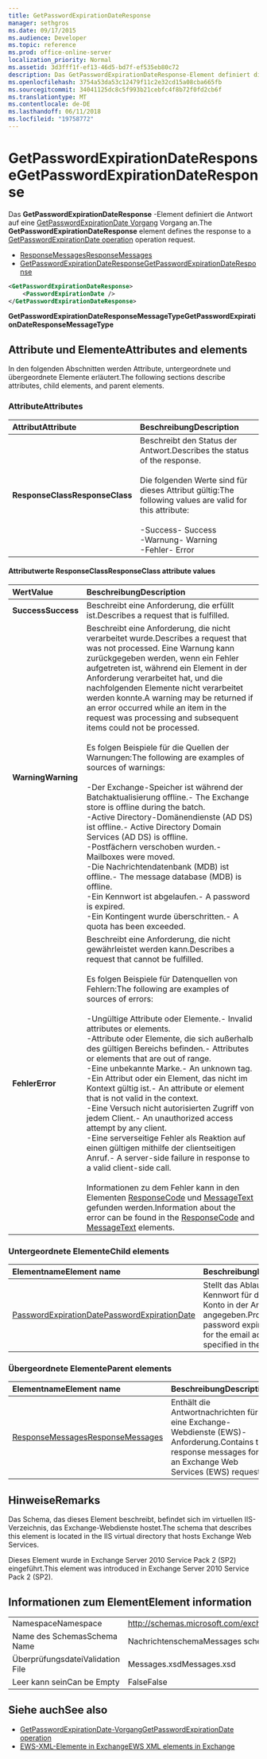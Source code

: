 ```yaml
---
title: GetPasswordExpirationDateResponse
manager: sethgros
ms.date: 09/17/2015
ms.audience: Developer
ms.topic: reference
ms.prod: office-online-server
localization_priority: Normal
ms.assetid: 3d3fff1f-ef13-46d5-bd7f-ef535eb80c72
description: Das GetPasswordExpirationDateResponse-Element definiert die Antwort auf eine GetPasswordExpirationDate Vorgang Vorgang an.
ms.openlocfilehash: 3754a53da53c12479f11c2e32cd15a08cba665fb
ms.sourcegitcommit: 34041125dc8c5f993b21cebfc4f8b72f0fd2cb6f
ms.translationtype: MT
ms.contentlocale: de-DE
ms.lasthandoff: 06/11/2018
ms.locfileid: "19758772"
---
```

# <a name="getpasswordexpirationdateresponse"></a><span data-ttu-id="c298a-103">GetPasswordExpirationDateResponse</span><span class="sxs-lookup"><span data-stu-id="c298a-103">GetPasswordExpirationDateResponse</span></span>

<span data-ttu-id="c298a-104">Das **GetPasswordExpirationDateResponse** -Element definiert die Antwort auf eine [GetPasswordExpirationDate Vorgang](getpasswordexpirationdate-operation.md) Vorgang an.</span><span class="sxs-lookup"><span data-stu-id="c298a-104">The **GetPasswordExpirationDateResponse** element defines the response to a [GetPasswordExpirationDate operation](getpasswordexpirationdate-operation.md) operation request.</span></span> 
  
- [<span data-ttu-id="c298a-105">ResponseMessages</span><span class="sxs-lookup"><span data-stu-id="c298a-105">ResponseMessages</span></span>](responsemessages.md)
- [<span data-ttu-id="c298a-106">GetPasswordExpirationDateResponse</span><span class="sxs-lookup"><span data-stu-id="c298a-106">GetPasswordExpirationDateResponse</span></span>](getpasswordexpirationdateresponse.md)
  
```XML
<GetPasswordExpirationDateResponse>
    <PasswordExpirationDate />
</GetPasswordExpirationDateResponse>
```

 <span data-ttu-id="c298a-107">**GetPasswordExpirationDateResponseMessageType**</span><span class="sxs-lookup"><span data-stu-id="c298a-107">**GetPasswordExpirationDateResponseMessageType**</span></span>
## <a name="attributes-and-elements"></a><span data-ttu-id="c298a-108">Attribute und Elemente</span><span class="sxs-lookup"><span data-stu-id="c298a-108">Attributes and elements</span></span>

<span data-ttu-id="c298a-109">In den folgenden Abschnitten werden Attribute, untergeordnete und übergeordnete Elemente erläutert.</span><span class="sxs-lookup"><span data-stu-id="c298a-109">The following sections describe attributes, child elements, and parent elements.</span></span>
  
### <a name="attributes"></a><span data-ttu-id="c298a-110">Attribute</span><span class="sxs-lookup"><span data-stu-id="c298a-110">Attributes</span></span>

|<span data-ttu-id="c298a-111">**Attribut**</span><span class="sxs-lookup"><span data-stu-id="c298a-111">**Attribute**</span></span>|<span data-ttu-id="c298a-112">**Beschreibung**</span><span class="sxs-lookup"><span data-stu-id="c298a-112">**Description**</span></span>|
|:-----|:-----|
|<span data-ttu-id="c298a-113">**ResponseClass**</span><span class="sxs-lookup"><span data-stu-id="c298a-113">**ResponseClass**</span></span> <br/> | <span data-ttu-id="c298a-114">Beschreibt den Status der Antwort.</span><span class="sxs-lookup"><span data-stu-id="c298a-114">Describes the status of the response.</span></span> <br/><br/><span data-ttu-id="c298a-115">Die folgenden Werte sind für dieses Attribut gültig:</span><span class="sxs-lookup"><span data-stu-id="c298a-115">The following values are valid for this attribute:</span></span>  <br/><br/><span data-ttu-id="c298a-116">-Success</span><span class="sxs-lookup"><span data-stu-id="c298a-116">-  Success</span></span>  <br/><span data-ttu-id="c298a-117">-Warnung</span><span class="sxs-lookup"><span data-stu-id="c298a-117">-  Warning</span></span>  <br/><span data-ttu-id="c298a-118">-Fehler</span><span class="sxs-lookup"><span data-stu-id="c298a-118">-  Error</span></span>  <br/> |
   
#### <a name="responseclass-attribute-values"></a><span data-ttu-id="c298a-119">Attributwerte ResponseClass</span><span class="sxs-lookup"><span data-stu-id="c298a-119">ResponseClass attribute values</span></span>

|<span data-ttu-id="c298a-120">**Wert**</span><span class="sxs-lookup"><span data-stu-id="c298a-120">**Value**</span></span>|<span data-ttu-id="c298a-121">**Beschreibung**</span><span class="sxs-lookup"><span data-stu-id="c298a-121">**Description**</span></span>|
|:-----|:-----|
|<span data-ttu-id="c298a-122">**Success**</span><span class="sxs-lookup"><span data-stu-id="c298a-122">**Success**</span></span> <br/> |<span data-ttu-id="c298a-123">Beschreibt eine Anforderung, die erfüllt ist.</span><span class="sxs-lookup"><span data-stu-id="c298a-123">Describes a request that is fulfilled.</span></span>  <br/> |
|<span data-ttu-id="c298a-124">**Warning**</span><span class="sxs-lookup"><span data-stu-id="c298a-124">**Warning**</span></span> <br/> | <span data-ttu-id="c298a-125">Beschreibt eine Anforderung, die nicht verarbeitet wurde.</span><span class="sxs-lookup"><span data-stu-id="c298a-125">Describes a request that was not processed.</span></span> <span data-ttu-id="c298a-126">Eine Warnung kann zurückgegeben werden, wenn ein Fehler aufgetreten ist, während ein Element in der Anforderung verarbeitet hat, und die nachfolgenden Elemente nicht verarbeitet werden konnte.</span><span class="sxs-lookup"><span data-stu-id="c298a-126">A warning may be returned if an error occurred while an item in the request was processing and subsequent items could not be processed.</span></span><br/><br/> <span data-ttu-id="c298a-127">Es folgen Beispiele für die Quellen der Warnungen:</span><span class="sxs-lookup"><span data-stu-id="c298a-127">The following are examples of sources of warnings:</span></span>  <br/><br/><span data-ttu-id="c298a-128">-Der Exchange-Speicher ist während der Batchaktualisierung offline.</span><span class="sxs-lookup"><span data-stu-id="c298a-128">-  The Exchange store is offline during the batch.</span></span>  <br/><span data-ttu-id="c298a-129">-Active Directory-Domänendienste (AD DS) ist offline.</span><span class="sxs-lookup"><span data-stu-id="c298a-129">-  Active Directory Domain Services (AD DS) is offline.</span></span>  <br/><span data-ttu-id="c298a-130">-Postfächern verschoben wurden.</span><span class="sxs-lookup"><span data-stu-id="c298a-130">-  Mailboxes were moved.</span></span>  <br/><span data-ttu-id="c298a-131">-Die Nachrichtendatenbank (MDB) ist offline.</span><span class="sxs-lookup"><span data-stu-id="c298a-131">-  The message database (MDB) is offline.</span></span>  <br/><span data-ttu-id="c298a-132">-Ein Kennwort ist abgelaufen.</span><span class="sxs-lookup"><span data-stu-id="c298a-132">-  A password is expired.</span></span>  <br/><span data-ttu-id="c298a-133">-Ein Kontingent wurde überschritten.</span><span class="sxs-lookup"><span data-stu-id="c298a-133">-  A quota has been exceeded.</span></span>  <br/> |
|<span data-ttu-id="c298a-134">**Fehler**</span><span class="sxs-lookup"><span data-stu-id="c298a-134">**Error**</span></span> <br/> | <span data-ttu-id="c298a-135">Beschreibt eine Anforderung, die nicht gewährleistet werden kann.</span><span class="sxs-lookup"><span data-stu-id="c298a-135">Describes a request that cannot be fulfilled.</span></span> <br/><br/><span data-ttu-id="c298a-136">Es folgen Beispiele für Datenquellen von Fehlern:</span><span class="sxs-lookup"><span data-stu-id="c298a-136">The following are examples of sources of errors:</span></span>  <br/><br/><span data-ttu-id="c298a-137">-Ungültige Attribute oder Elemente.</span><span class="sxs-lookup"><span data-stu-id="c298a-137">-  Invalid attributes or elements.</span></span>  <br/><span data-ttu-id="c298a-138">-Attribute oder Elemente, die sich außerhalb des gültigen Bereichs befinden.</span><span class="sxs-lookup"><span data-stu-id="c298a-138">-  Attributes or elements that are out of range.</span></span>  <br/><span data-ttu-id="c298a-139">-Eine unbekannte Marke.</span><span class="sxs-lookup"><span data-stu-id="c298a-139">-  An unknown tag.</span></span>  <br/><span data-ttu-id="c298a-140">-Ein Attribut oder ein Element, das nicht im Kontext gültig ist.</span><span class="sxs-lookup"><span data-stu-id="c298a-140">-  An attribute or element that is not valid in the context.</span></span>  <br/><span data-ttu-id="c298a-141">-Eine Versuch nicht autorisierten Zugriff von jedem Client.</span><span class="sxs-lookup"><span data-stu-id="c298a-141">-  An unauthorized access attempt by any client.</span></span>  <br/><span data-ttu-id="c298a-142">-Eine serverseitige Fehler als Reaktion auf einen gültigen mithilfe der clientseitigen Anruf.</span><span class="sxs-lookup"><span data-stu-id="c298a-142">-  A server-side failure in response to a valid client-side call.</span></span>  <br/><br/>  <span data-ttu-id="c298a-143">Informationen zu dem Fehler kann in den Elementen [ResponseCode](responsecode.md) und [MessageText](messagetext.md) gefunden werden.</span><span class="sxs-lookup"><span data-stu-id="c298a-143">Information about the error can be found in the [ResponseCode](responsecode.md) and [MessageText](messagetext.md) elements.</span></span>  <br/> |
   
### <a name="child-elements"></a><span data-ttu-id="c298a-144">Untergeordnete Elemente</span><span class="sxs-lookup"><span data-stu-id="c298a-144">Child elements</span></span>

|<span data-ttu-id="c298a-145">**Elementname**</span><span class="sxs-lookup"><span data-stu-id="c298a-145">**Element name**</span></span>|<span data-ttu-id="c298a-146">**Beschreibung**</span><span class="sxs-lookup"><span data-stu-id="c298a-146">**Description**</span></span>|
|:-----|:-----|
|[<span data-ttu-id="c298a-147">PasswordExpirationDate</span><span class="sxs-lookup"><span data-stu-id="c298a-147">PasswordExpirationDate</span></span>](passwordexpirationdate.md) <br/> |<span data-ttu-id="c298a-148">Stellt das Ablaufdatum Kennwort für das e-Mail-Konto in der Anforderung angegeben.</span><span class="sxs-lookup"><span data-stu-id="c298a-148">Provides the password expiration date for the email account specified in the request.</span></span>  <br/> |
   
### <a name="parent-elements"></a><span data-ttu-id="c298a-149">Übergeordnete Elemente</span><span class="sxs-lookup"><span data-stu-id="c298a-149">Parent elements</span></span>

|<span data-ttu-id="c298a-150">**Elementname**</span><span class="sxs-lookup"><span data-stu-id="c298a-150">**Element name**</span></span>|<span data-ttu-id="c298a-151">**Beschreibung**</span><span class="sxs-lookup"><span data-stu-id="c298a-151">**Description**</span></span>|
|:-----|:-----|
|[<span data-ttu-id="c298a-152">ResponseMessages</span><span class="sxs-lookup"><span data-stu-id="c298a-152">ResponseMessages</span></span>](responsemessages.md) <br/> |<span data-ttu-id="c298a-153">Enthält die Antwortnachrichten für eine Exchange-Webdienste (EWS)-Anforderung.</span><span class="sxs-lookup"><span data-stu-id="c298a-153">Contains the response messages for an Exchange Web Services (EWS) request.</span></span>  <br/> |
   
## <a name="remarks"></a><span data-ttu-id="c298a-154">Hinweise</span><span class="sxs-lookup"><span data-stu-id="c298a-154">Remarks</span></span>

<span data-ttu-id="c298a-155">Das Schema, das dieses Element beschreibt, befindet sich im virtuellen IIS-Verzeichnis, das Exchange-Webdienste hostet.</span><span class="sxs-lookup"><span data-stu-id="c298a-155">The schema that describes this element is located in the IIS virtual directory that hosts Exchange Web Services.</span></span>
  
<span data-ttu-id="c298a-156">Dieses Element wurde in Exchange Server 2010 Service Pack 2 (SP2) eingeführt.</span><span class="sxs-lookup"><span data-stu-id="c298a-156">This element was introduced in Exchange Server 2010 Service Pack 2 (SP2).</span></span>
  
## <a name="element-information"></a><span data-ttu-id="c298a-157">Informationen zum Element</span><span class="sxs-lookup"><span data-stu-id="c298a-157">Element information</span></span>

|||
|:-----|:-----|
|<span data-ttu-id="c298a-158">Namespace</span><span class="sxs-lookup"><span data-stu-id="c298a-158">Namespace</span></span>  <br/> |http://schemas.microsoft.com/exchange/services/2006/messages  <br/> |
|<span data-ttu-id="c298a-159">Name des Schemas</span><span class="sxs-lookup"><span data-stu-id="c298a-159">Schema Name</span></span>  <br/> |<span data-ttu-id="c298a-160">Nachrichtenschema</span><span class="sxs-lookup"><span data-stu-id="c298a-160">Messages schema</span></span>  <br/> |
|<span data-ttu-id="c298a-161">Überprüfungsdatei</span><span class="sxs-lookup"><span data-stu-id="c298a-161">Validation File</span></span>  <br/> |<span data-ttu-id="c298a-162">Messages.xsd</span><span class="sxs-lookup"><span data-stu-id="c298a-162">Messages.xsd</span></span>  <br/> |
|<span data-ttu-id="c298a-163">Leer kann sein</span><span class="sxs-lookup"><span data-stu-id="c298a-163">Can be Empty</span></span>  <br/> |<span data-ttu-id="c298a-164">False</span><span class="sxs-lookup"><span data-stu-id="c298a-164">False</span></span>  <br/> |
   
## <a name="see-also"></a><span data-ttu-id="c298a-165">Siehe auch</span><span class="sxs-lookup"><span data-stu-id="c298a-165">See also</span></span>

- [<span data-ttu-id="c298a-166">GetPasswordExpirationDate-Vorgang</span><span class="sxs-lookup"><span data-stu-id="c298a-166">GetPasswordExpirationDate operation</span></span>](getpasswordexpirationdate-operation.md)
- [<span data-ttu-id="c298a-167">EWS-XML-Elemente in Exchange</span><span class="sxs-lookup"><span data-stu-id="c298a-167">EWS XML elements in Exchange</span></span>](ews-xml-elements-in-exchange.md)

